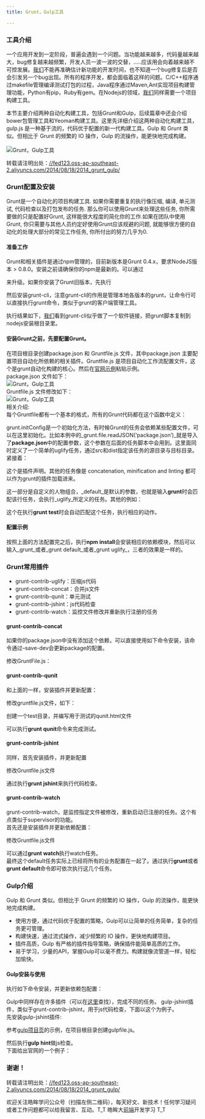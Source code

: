 ```yaml
---
title: Grunt，Gulp工具

---
```


### [][1]工具介绍

一个应用开发到一定阶段，普遍会遇到一个问题。当功能越来越多，代码量越来越大，bug修复越来越频繁，开发人员一波一波的交替，…..应该用会向着越来越不可控发展。[我们](https://www.w3cdoc.com)不能再准确估计新功能的开发时间，也不知道一个bug修复后是否会引发另一个bug出现。所有的程序开发，都会面临着这样的问题。C/C++程序通过makefile管理编译测试打包的过程，Java程序通过Maven,Ant实现项目构建管理功能，Python有pip，Ruby有gem。在Nodejs的领域，[我们](https://www.w3cdoc.com)同样需要一个项目构建工具。

本节主要介绍两种自动化构建工具，包括Grunt和Gulp，后续篇章中还会介绍bower包管理工具和Yeoman构建工具。这里先详细介绍这两种自动化构建工具，gulp.js 是一种基于流的，代码优于配置的新一代构建工具。Gulp 和 Grunt 类似。但相比于 Grunt 的频繁的 IO 操作，Gulp 的流操作，能更快地完成构建。  
<a></a>  
![Grunt，Gulp工具][2]

转载请注明出处：<a href="//fed123.oss-ap-southeast-2.aliyuncs.com/2014/08/18/2014_grunt_gulp/" target="_blank" rel="external">//fed123.oss-ap-southeast-2.aliyuncs.com/2014/08/18/2014_grunt_gulp/</a>

### [][3]Grunt配置及安装

Grunt是一个自动化的项目构建工具. 如果你需要重复的执行像压缩, 编译, 单元测试, 代码检查以及打包发布的任务. 那么你可以使用Grunt来处理这些任务, 你所需要做的只是配置好Grunt, 这样能很大程度的简化你的工作.如果在团队中使用Grunt, 你只需要与其他人员约定好使用Grunt应该规避的问题, 就能够很方便的自动化的处理大部分的常见工作任务, 你所付出的努力几乎为0.

#### [][4]准备工作

Grunt和相关插件是通过npm管理的，目前新版本是Grunt 0.4.x，要求NodeJS版本 > 0.8.0。安装之前请确保你的npm是最新的。可以通过

来升级。如果你安装了Grunt旧版本，先执行

然后安装grunt-cli，注意grunt-cli的作用是管理本地各版本的grunt，让命令行可以直接执行grunt命令，类似于grunt的客户端管理工具。

执行结果如下，[我们](https://www.w3cdoc.com)看到grunt-cli似乎做了一个软件链接，把grunt脚本复制到nodejs安装根目录里。

#### [][5]安装Grunt之前，先要配置Grunt。

在项目根目录创建package.json 和 Gruntfile.js 文件，其中package.json 主要配置项目自动化所依赖的相关插件。Gruntfile.js 是项目自动化工作流配置文件，这个是grunt自动化构建的核心。然后在<a href="https://gruntjs.com/getting-started#package.json" target="_blank" rel="external">官网示例</a>粘贴示例。  
package.json 文件如下：  
![Grunt，Gulp工具][6]  
Gruntfile.js 文件修改如下：  
![Grunt，Gulp工具][7]  
相关介绍:  
每个Gruntfile都有一个基本的格式，所有的Grunt代码都在这个函数中定义：

grunt.initConfig是一个初始化方法，有时候Grunt的任务会依赖某些配置文件，可以在这里初始化。比如本例中的_grunt.file.readJSON(‘package.json’)_就是导入了**package.json**中的配置参数，这个参数在后面的任务脚本中会用到。这里面同时定义了一个简单的uglify任务，通过src和dist指定该任务的源目录与目标目录。紧接着：

这个是插件声明。其他的任务像是 concatenation, minification and linting 都可以作为grunt的插件加载进来。

这一部分是自定义的人物组合，_default_是默认的参数，也就是输入**grunt**时会匹配该行任务，会执行_uglify_所定义的任务。其他的例如：

这个在执行**grunt test**时会自动匹配这个任务，执行相应的动作。

#### [][8]配置示例

按照上面的方法配置完之后，执行**npm install**会安装相应的依赖模块，然后可以输入_grunt_或者_grunt default_或者_grunt uglify_，三者的效果是一样的。

### [][9]Grunt常用插件

* grunt-contrib-uglify：压缩js代码
* grunt-contrib-concat：合并js文件
* grunt-contrib-qunit：单元测试
* grunt-contrib-jshint：js代码检查
* grunt-contrib-watch：监控文件修改并重新执行注册的任务

#### [][10]grunt-contrib-concat

如果你的package.json中没有添加这个依赖，可以直接使用如下命令安装，该命令通过–save-dev会更新package的配置。

修改GruntFile.js：

#### [][11]grunt-contrib-qunit

和上面的一样，安装插件并更新配置：

修改gruntfile.js文件，如下：

创建一个test目录，并编写用于测试的qunit.html文件

可以执行**grunt qunit**命令来完成测试。

#### [][12]grunt-contrib-jshint

同样，首先安装插件，并更新配置

修改Gruntfile.js文件

通过执行**grunt jshint**来执行代码检查。

#### grunt-contrib-watch  

grunt-contrib-watch，是监控指定文件被修改，重新启动已注册的任务。这个有点类似于supervisor的功能。  
首先还是安装插件并更新依赖配置：

修改Gruntfile.js文件

可以通过**grunt watch**执行watch任务。  
最终这个default任务实际上已经将所有的业务配置在一起了。通过执行**grunt**或者**grunt default**命令即可依次执行这几个任务。

### [][13]Gulp介绍

Gulp 和 Grunt 类似。但相比于 Grunt 的频繁的 IO 操作，Gulp 的流操作，能更快地完成构建。

* 使用方便，通过代码优于配置的策略，Gulp可以让简单的任务简单，复杂的任务更可管理。
* 构建快速，通过流式操作，减少频繁的 IO 操作，更快地构建项目。
* 插件高质，Gulp 有严格的插件指导策略，确保插件能简单高质的工作。
* 易于学习，少量的API，掌握Gulp可以毫不费力。构建就像流管道一样，轻松加愉快。

#### [][14]Gulp安装与使用

执行如下命令安装，并更新依赖包配置：

Gulp中同样存在许多插件（可以在<a href="https://gratimax.net/search-gulp-plugins/" target="_blank" rel="external">这里</a>查找），完成不同的任务。 gulp-jshint插件，类似于grunt-contrib-jshint，用于js代码检查，下面以这个为例子。  
先安装gulp-jshint插件:

参考<a href="https://github.com/gulpjs/gulp" target="_blank" rel="external">gulp项目页</a>的示例，在项目根目录创建gulpfile.js。

然后执行**gulp hint**做js检查。  
下面给出官网的一个例子：

### [][15]谢谢！

转载请注明出处：<a href="//fed123.oss-ap-southeast-2.aliyuncs.com/2014/08/18/2014_grunt_gulp/" target="_blank" rel="external">//fed123.oss-ap-southeast-2.aliyuncs.com/2014/08/18/2014_grunt_gulp/</a>

欢迎关注皓眸学问公众号（扫描左侧二维码），每天好文、新技术！任何学习疑问或者工作问题都可以给我留言、互动。T\_T 皓眸大[前端](https://www.w3cdoc.com)开发学习 T\_T

 [1]: //fed123.oss-ap-southeast-2.aliyuncs.com/2014/08/18/2014_grunt_gulp/#工具介绍 "工具介绍"
 [2]: //fed123.oss-ap-southeast-2.aliyuncs.com/wp-content/uploads/2017/08/css1.jpg
 [3]: //fed123.oss-ap-southeast-2.aliyuncs.com/2014/08/18/2014_grunt_gulp/#Grunt配置及安装 "Grunt配置及安装"
 [4]: //fed123.oss-ap-southeast-2.aliyuncs.com/2014/08/18/2014_grunt_gulp/#准备工作 "准备工作"
 [5]: //fed123.oss-ap-southeast-2.aliyuncs.com/2014/08/18/2014_grunt_gulp/#安装Grunt之前，先要配置Grunt。 "安装Grunt之前，先要配置Grunt。"
 [6]: //fed123.oss-ap-southeast-2.aliyuncs.com/wp-content/uploads/2017/08/package-code.png
 [7]: //fed123.oss-ap-southeast-2.aliyuncs.com/wp-content/uploads/2017/08/gruntfile-code.png
 [8]: //fed123.oss-ap-southeast-2.aliyuncs.com/2014/08/18/2014_grunt_gulp/#配置示例 "配置示例"
 [9]: //fed123.oss-ap-southeast-2.aliyuncs.com/2014/08/18/2014_grunt_gulp/#Grunt常用插件 "Grunt常用插件"
 [10]: //fed123.oss-ap-southeast-2.aliyuncs.com/2014/08/18/2014_grunt_gulp/#grunt-contrib-concat "grunt-contrib-concat"
 [11]: //fed123.oss-ap-southeast-2.aliyuncs.com/2014/08/18/2014_grunt_gulp/#grunt-contrib-qunit "grunt-contrib-qunit"
 [12]: //fed123.oss-ap-southeast-2.aliyuncs.com/2014/08/18/2014_grunt_gulp/#grunt-contrib-jshint "grunt-contrib-jshint"
 [13]: //fed123.oss-ap-southeast-2.aliyuncs.com/2014/08/18/2014_grunt_gulp/#Gulp介绍 "Gulp介绍"
 [14]: //fed123.oss-ap-southeast-2.aliyuncs.com/2014/08/18/2014_grunt_gulp/#Gulp安装与使用 "Gulp安装与使用"
 [15]: //fed123.oss-ap-southeast-2.aliyuncs.com/2014/08/18/2014_grunt_gulp/#谢谢！ "谢谢！"
